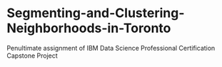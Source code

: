 # Segmenting-and-Clustering-Neighborhoods-in-Toronto
Penultimate assignment of IBM Data Science Professional Certification Capstone Project
